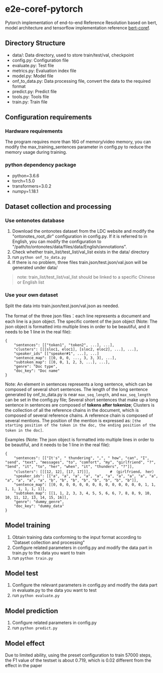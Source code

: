 # e2e-coref-pytorch

Pytorch implementation of end-to-end Reference Resolution based on bert, model architecture and tensorflow implementation reference [bert-coref](https://github.com/mandarjoshi90/coref).


## Directory Structure

+ data/: Data directory, used to store train/test/val, checkpoint
+ config.py: Configuration file
+ evaluate.py: Test file
+ metrics.py: Evaluation index file
+ model.py: Model file
+ onf_to_data.py: Data processing file, convert the data to the required format
+ predict.py: Predict file
+ tools.py: Tools file
+ train.py: Train file


## Configuration requirements

### Hardware requirements

The program requires more than 16G of memory/video memory, you can modify the max_training_sentences parameter in config.py to reduce the memory usage during training.

### python dependency package

+ python=3.6.6
+ torch=1.5.0
+ transformers=3.0.2
+ numpy=1.18.1


## Dataset collection and processing

### Use ontonotes database


1. Download the ontonotes dataset from the LDC website and modify the "ontonotes_root_dir" configuration in config.py. If it is referred to in English, you can modify the configuration to "/path/to/ontonotes/data/files/data/English/annotations".
2. Check whether train_list/test_list/val_list exists in the data/ directory
3. run `python onf_to_data.py`
4. If there is no problem, three files train.json/test.json/val.json will be generated under data/
> note: train_list/test_list/val_list should be linked to a specific Chinese or English list


### Use your own dataset

Split the data into train.json/test.json/val.json as needed.

The format of the three json files：each line represents a document and each line is a json object.
The specific content of the json object (Note: The json object is formatted into multiple lines in order to be beautiful, and it needs to be 1 line in the real file):

```
{
    "sentences": [["token1", "token2", ...], ...],
    "clusters": [[[sloc1, eloc1], [sloc2, eloc2], ...], ...],
    "speaker_ids" [["speaker#1", ...], ...]
    "sentence_map": [[0, 0, 0, ..., 3, 3, 3], ...],
    "subtoken_map": [[0, 0, 1, 2, 3, ...], ...],
    "genre": "Doc type",
    "doc_key": "Doc name"
}
```

Note: An element in sentences represents a long sentence, which can be composed of several short sentences. 
The length of the long sentence generated by onf_to_data.py is near `max_seq_length`, and `max_seq_length` can be set in the config.py file; 
Several short sentences that make up a long sentence in sentences are composed of **tokens after tokenize**; 
Clusters is the collection of all the reference chains in the document, which is composed of several reference chains.
A reference chain is composed of several mentions. The position of the mention is expressed as: `[the starting position of the token in the doc, the ending position of the token in the doc]`.

Examples (Note: The json object is formatted into multiple lines in order to be beautiful, and it needs to be 1 line in the real file):

```
{
    "sentences": [["It's", " thundering", ",", " how", "can", "I", "send", "text", "messages", "to", "comfort", "my", "girlfriend", "?", "Send", "it", "to", "her", "when", "it", "thunders", "?"]],
    "clusters": [[[12, 12], [17, 17]]],         # （girlfriend， her）
    "speaker_ids": [["a", "a", "a", "a", "a", "a", "a", "a", "a", "a", "a", "a", "a", "a", "b", "b", "b", "b", "b", "b", "b", "b"]],
    "sentence_map": [[0, 0, 0, 0, 0, 0, 0, 0, 0, 0, 0, 0, 0, 0, 1, 1, 1, 1, 1, 1, 1, 1]],
    "subtoken_map": [[1, 1, 2, 3, 3, 4, 5, 5, 6, 6, 7, 8, 8, 9, 10, 10, 11, 12, 13, 14, 15, 16]],
    "genre": "dummy_genre",
    "doc_key": "dummy_data"
}
```

## Model training

1. Obtain training data conforming to the input format according to "Dataset collection and processing"
2. Configure related parameters in config.py and modify the data part in train.py to the data you want to train
3. run `python train.py`


## Model test

1. Configure the relevant parameters in config.py and modify the data part in evaluate.py to the data you want to test
2. run `python evaluate.py`


## Model prediction

1. Configure related parameters in config.py
2. run `python predict.py`


## Model effect

Due to limited ability, using the preset configuration to train 57000 steps, the F1 value of the testset is about 0.719, which is 0.02 different from the effect in the paper

